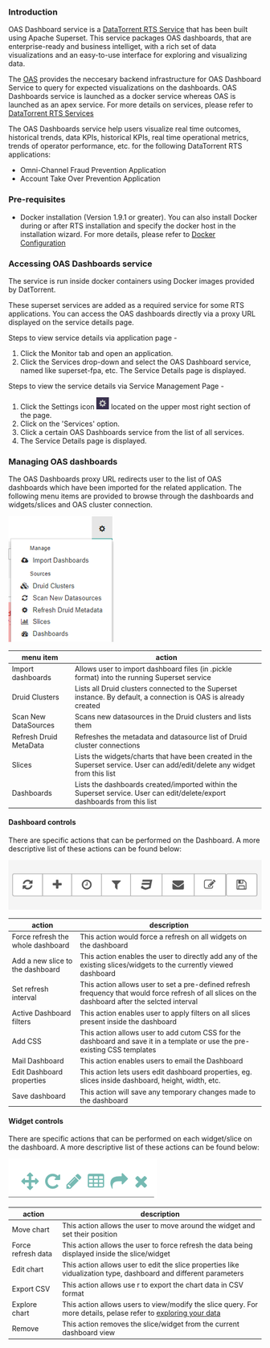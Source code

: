 ### Introduction

OAS Dashboard service is a [DataTorrent RTS Service](services/#overview) that has been built using Apache Superset. This service packages OAS dashboards, that are enterprise-ready and business intelliget, with a rich set of data visualizations and an easy-to-use interface for exploring and visualizing data.

The [OAS](oas/#introduction) provides the neccesary backend infrastructure for OAS Dashboard Service to query for expected visualizations on the dashboards. OAS Dashboards service is launched as a docker service whereas OAS is launched as an apex service. For more details on services, please refer to [DataTorrent RTS Services](services/#overview)

The OAS Dashboards service help users visualize real time outcomes, historical trends, data KPIs, historical KPIs, real time operational metrics, trends of operator performance, etc. for the following DataTorrent RTS applications:

 - Omni-Channel Fraud Prevention Application
 - Account Take Over Prevention Application

### Pre-requisites

- Docker installation (Version 1.9.1 or greater). You can also install Docker during or after RTS installation and specify the docker host in the installation wizard. For more details, please refer to [Docker Configuration](services/#docker-configuration)

### Accessing OAS Dashboards service

The service is run inside docker containers using Docker images provided by DatTorrent.

These superset services are added as a required service for some RTS applications. You can access the OAS dashboards directly via a proxy URL displayed on the service details page.

Steps to view service details via application page -

1. Click the Monitor tab and open an application.
2. Click the Services drop-down and select the OAS Dashboard service, named like superset-fpa, etc. The Service Details page is displayed.

Steps to view the service details via Service Management Page -

1. Click the Settings icon ![](images/services/cog-wheel.png) located on the upper most right section of the page. 
2. Click on the 'Services' option.
3. Click a certain OAS Dashboards service from the list of all services. 
4. The Service Details page is displayed.

### Managing OAS dashboards

The OAS Dashboards proxy URL redirects user to the list of OAS dashboards which have been imported for the related application. The following menu items are provided to browse through the dashboards and widgets/slices and OAS cluster connection.

![Menu on Superset proxy link](images/oas_dashboards/superset_menu.png)


| menu item  | action |
|--|--|
| Import dashboards | Allows user to import dashboard files (in .pickle format) into the running Superset service |
| Druid Clusters | Lists all Druid clusters connected to the Superset instance. By default, a connection is OAS is already created |
| Scan New DataSources | Scans new datasources in the Druid clusters and lists them |
| Refresh Druid MetaData | Refreshes the metadata and datasource list of Druid cluster connections |
| Slices | Lists the widgets/charts that have been created in the Superset service. User can add/edit/delete any widget from this list |
| Dashboards | Lists the dashboards created/imported within the Superset service. User can edit/delete/export dashboards from this list |


#### Dashboard controls

There are specific actions that can be performed on the Dashboard. A more descriptive list of these actions can be found below:

![OAS Dashbaord controls](images/oas_dashboards/oas_dashboard_controls.png)

| action | description|
|--|--|
| Force refresh the whole dashboard | This action would force a refresh on all widgets on the dashboard |
| Add a new slice to the dashboard | This action enables the user to directly add any of the existing slices/widgets to the currently viewed dashboard |
| Set refresh interval | This action allows user to set a pre-defined refresh frequency that would force refresh of all slices on the dashboard after the selcted interval |
| Active Dashboard filters | This action enables user to apply filters on all slices present inside the dashboard |
| Add CSS | This action allows user to add cutom CSS for the dashboard and save it in a template or use the pre-existing CSS templates |
| Mail Dashboard | This action enables users to email the Dashboard |
| Edit Dashboard properties | This action lets users edit dashboard properties, eg. slices inside dashboard, height, width, etc. |
| Save dashboard | This action will save any temporary changes made to the dashboard |


#### Widget controls

There are specific actions that can be performed on each widget/slice on the dashboard. A more descriptive list of these actions can be found below:

![OAS widget controls](images/oas_dashboards/oas_widget_controls.png)

| action | description |
|--|--|
| Move chart | This action allows the user to move around the widget and set their position |
| Force refresh data | This action allows the user to force refresh the data being displayed inside the slice/widget |
| Edit chart | This action allows user to edit the slice properties like vidualization type, dashboard and different parameters |
| Export CSV | This action allows use r to export the chart data in CSV format |
| Explore chart | This action allows users to view/modify the slice query. For more details, pelase refer to [exploring your data](https://superset.incubator.apache.org/tutorial.html#exploring-your-data) |
| Remove | This action removes the slice/widget from the current dashboard view |
